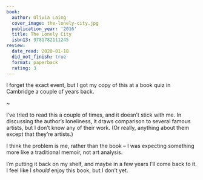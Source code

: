 ```yaml
---
book:
  author: Olivia Laing
  cover_image: the-lonely-city.jpg
  publication_year: '2016'
  title: The Lonely City
  isbn13: 9781782111245
review:
  date_read: 2020-01-18
  did_not_finish: true
  format: paperback
  rating: 3
---
```


I forget the exact event, but I got my copy of this at a book quiz in Cambridge a couple of years back.

~

I’ve tried to read this a couple of times, and it doesn’t stick with me. In discussing the author’s loneliness, it draws comparison to several famous artists, but I don’t know any of their work. (Or really, anything about them except that they’re artists.)

I think the problem is me, rather than the book – I was expecting something more like a traditional memoir, not art analysis.

I’m putting it back on my shelf, and maybe in a few years I’ll come back to it. I feel like I *should* enjoy this book, but I don’t yet.
